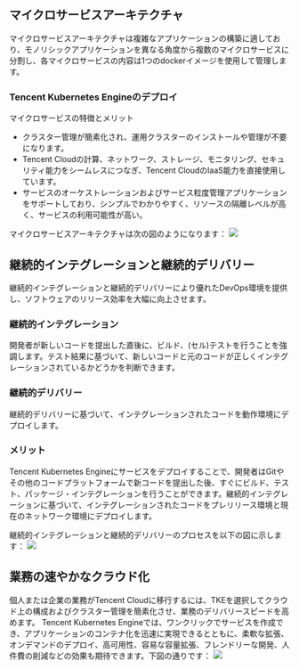 ## マイクロサービスアーキテクチャ
マイクロサービスアーキテクチャは複雑なアプリケーションの構築に適しており、モノリシックアプリケーションを異なる角度から複数のマイクロサービスに分割し、各マイクロサービスの内容は1つのdockerイメージを使用して管理します。

### Tencent Kubernetes Engineのデプロイ
マイクロサービスの特徴とメリット
- クラスター管理が簡素化され、運用クラスターのインストールや管理が不要になります。
- Tencent Cloudの計算、ネットワーク、ストレージ、モニタリング、セキュリティ能力をシームレスにつなぎ、Tencent CloudのIaaS能力を直接使用しています。
- サービスのオーケストレーションおよびサービス粒度管理アプリケーションをサポートしており、シンプルでわかりやすく、リソースの隔離レベルが高く、サービスの利用可能性が高い。

マイクロサービスアーキテクチャは次の図のようになります：
![](https://main.qcloudimg.com/raw/748519d15662bcc8caf825c8740505e4.png)


## 継続的インテグレーションと継続的デリバリー
継続的インテグレーションと継続的デリバリーにより優れたDevOps環境を提供し、ソフトウェアのリリース効率を大幅に向上させます。
### 継続的インテグレーション
開発者が新しいコードを提出した直後に、ビルド、(セル)テストを行うことを強調します。テスト結果に基づいて、新しいコードと元のコードが正しくインテグレーションされているかどうかを判断できます。
### 継続的デリバリー
継続的デリバリーに基づいて、インテグレーションされたコードを動作環境にデプロイします。
### メリット
Tencent Kubernetes Engineにサービスをデプロイすることで、開発者はGitやその他のコードプラットフォームで新コードを提出した後、すぐにビルド、テスト、パッケージ・インテグレーションを行うことができます。継続的インテグレーションに基づいて、インテグレーションされたコードをプレリリース環境と現在のネットワーク環境にデプロイします。

継続的インテグレーションと継続的デリバリーのプロセスを以下の図に示します：
![](https://main.qcloudimg.com/raw/aa8bf899f0bacb16a8c31477fc9cd1df.png)


## 業務の速やかなクラウド化
個人または企業の業務がTencent Cloudに移行するには、TKEを選択してクラウド上の構成およびクラスター管理を簡素化させ、業務のデリバリースピードを高めます。
Tencent Kubernetes Engineでは、ワンクリックでサービスを作成でき、アプリケーションのコンテナ化を迅速に実現できるとともに、柔軟な拡張、オンデマンドのデプロイ、高可用性、容易な容量拡張、フレンドリーな開発、人件費の削減などの効果も期待できます。下図の通りです：
![](https://main.qcloudimg.com/raw/85450e1b35a4101ba36dc2ef5260389a.png)



